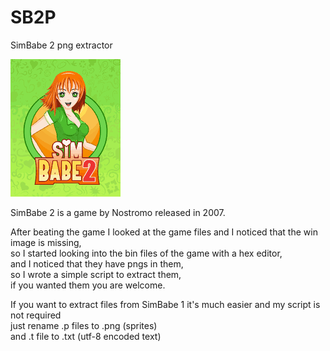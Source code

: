# SB2P
SimBabe 2 png extractor

![game logo](promo/s.png)

SimBabe 2 is a game by Nostromo released in 2007.


After beating the game I looked at the game files and I noticed that the win image is missing,<br>
so I started looking into the bin files of the game with a hex editor,<br>
and I noticed that they have pngs in them,<br>
so I wrote a simple script to extract them,<br>
if you wanted them you are welcome.

If you want to extract files from SimBabe 1 it's much easier and my script is not required<br>
just rename .p files to .png (sprites)<br>
and .t file to .txt (utf-8 encoded text)
